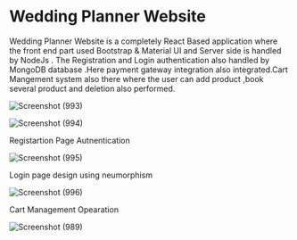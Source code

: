# Wedding Planner Website
Wedding Planner Website is a completely React Based application where the front end part used Bootstrap &amp; Material UI and Server side is handled by NodeJs .
The Registration and Login authentication also  handled by MongoDB database .Here payment gateway integration also integrated.Cart Mangement system also there where the user can add product ,book several product and deletion also performed.

![Screenshot (993)](https://user-images.githubusercontent.com/63225681/113483477-3bc25300-9469-11eb-899a-a800d3330813.png)

![Screenshot (994)](https://user-images.githubusercontent.com/63225681/113573753-608d0680-95e0-11eb-9343-f3a9ac245f57.png)

Registartion Page Autnentication 

![Screenshot (995)](https://user-images.githubusercontent.com/63225681/113575073-f1fd7800-95e2-11eb-9d7e-b0c9d65f1cd1.png)

Login page design using neumorphism

![Screenshot (996)](https://user-images.githubusercontent.com/63225681/113585272-a1414b80-95f1-11eb-8b95-cf7db443add3.png)

Cart Management Opearation

![Screenshot (989)](https://user-images.githubusercontent.com/63225681/113589656-401c7680-95f7-11eb-8974-1c7c30a56164.png)

